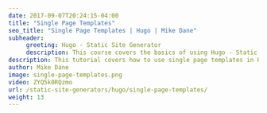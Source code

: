```yaml
---
date: 2017-09-07T20:24:15-04:00
title: "Single Page Templates"
seo_title: "Single Page Templates | Hugo | Mike Dane"
subheader:
     greeting: Hugo - Static Site Generator
     description: This course covers the basics of using Hugo - Static Site Generator. Work your way through the articles and we'll teach you everything you need to know to create a professional and scalable website or blog!
description: This tutorial covers how to use single page templates in Hugo -  Static Site Generator.
author: Mike Dane
image: single-page-templates.png
video: ZYQ5k0RQzmo
url: /static-site-generators/hugo/single-page-templates/
weight: 13
---
```

